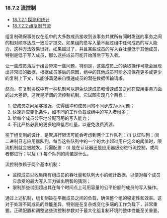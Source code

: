 ### 18.7.2 流控制

- [18.7.2.1 探测和统计](./18.07.02.01.探测和统计.md)
- [18.7.2.2 组复制节流](./18.07.02.02.组复制节流.md)

组复制确保事务仅在组中的大多数成员接收到该事务并就所有同时发送的事务之间的相对顺序达成一致后才提交。如果组的总写入量不超过组中任何成员的写入能力，这种方法效果很好。如果超过了，并且某些成员的写入吞吐量低于其他成员，特别是低于写入成员，那么这些成员可能开始落后于写入者。

让一些成员落后于组会带来一些问题，特别是，这些成员上的读取操作可能会展现出非常旧的数据。根据成员落后的原因，组中的其他成员可能必须保存更多或更少的复制上下文，以能够满足来自慢速成员的潜在数据传输请求。

然而，在复制协议中有一种机制可以避免快速成员和慢速成员之间在应用事务方面的过大差距。这就是所谓的流控制机制。它试图实现几个目标：

1. 使成员之间足够接近，使得缓冲和成员间的不同步成为小问题；
2. 快速适应变化条件，如不同的工作负载或组中的写入者增多；
3. 给每个成员公平地分配可用的写入能力；
4. 不比严格必要的更多地降低吞吐量，以避免浪费资源。

鉴于组复制的设计，是否进行限流可能会考虑到两个工作队列：(i) 认证队列；(ii) 二进制日志应用器队列。每当这些队列中的一个的大小超过用户定义的阈值时，限流机制就会被触发。只需配置：(i) 是在认证器还是应用器级别进行流控制，或两者都进行；以及 (ii) 每个队列的阈值是什么。

流控制依赖于两个基本机制：

- 监控成员以收集所有组成员的吞吐量和队列大小的统计数据，以便对每个成员应承受的最大写入压力做出明智的猜测；
- 限制那些试图超出其在每个时间点上可用容量的公平份额的成员的写入操作。

通过上述机制，组复制旨在平衡成员之间的负载，确保整个组的稳定性和效率。这对于处理不同成员的性能差异，特别是在复杂或变化多端的工作负载下，非常重要。正确配置和调整这些流控制参数对于最大化组复制环境的整体性能至关重要。